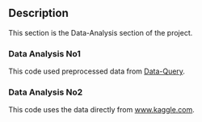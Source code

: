 ## Description

This section is the Data-Analysis section of the project.

### Data Analysis No1

This code used preprocessed data from [Data-Query](../Data-Query/).

### Data Analysis No2

This code uses the data directly from www.kaggle.com.
